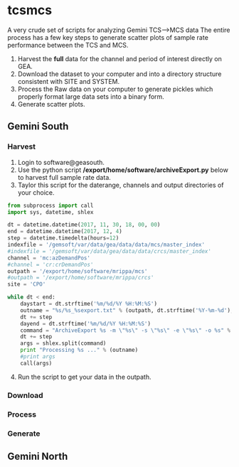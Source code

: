 # tcsmcs
A very crude set of scripts for analyzing Gemini TCS-->MCS data 
The entire process has a few key steps to generate scatter plots of sample rate performance between the TCS and MCS.
1. Harvest the **full** data for the channel and period of interest directly on GEA.
2. Download the dataset to your computer and into a directory structure consistent with SITE and SYSTEM.
3. Process the Raw data on your computer to generate pickles which properly format large data sets into a binary form.
4. Generate scatter plots.

## Gemini South
### Harvest
1. Login to software@geasouth.
2. Use the python script **/export/home/software/archiveExport.py** below to harvest full sample rate data.
3. Taylor this script for the daterange, channels and output directories of your choice.
```python
from subprocess import call
import sys, datetime, shlex

dt = datetime.datetime(2017, 11, 30, 18, 00, 00)
end = datetime.datetime(2017, 12, 4)
step = datetime.timedelta(hours=12)
indexfile = '/gemsoft/var/data/gea/data/data/mcs/master_index'
#indexfile = '/gemsoft/var/data/gea/data/data/crcs/master_index'
channel = 'mc:azDemandPos'
#channel = 'cr:crDemandPos'
outpath = '/export/home/software/mrippa/mcs'
#outpath = '/export/home/software/mrippa/crcs'
site = 'CPO'

while dt < end:
    daystart = dt.strftime('%m/%d/%Y %H:%M:%S')
    outname = "%s/%s_%sexport.txt" % (outpath, dt.strftime('%Y-%m-%d'), site)
    dt += step
    dayend = dt.strftime('%m/%d/%Y %H:%M:%S')
    command = "ArchiveExport %s -m \"%s\" -s \"%s\" -e \"%s\" -o %s" % (indexfile, channel, daystart, dayend, outname)
    dt += step
    args = shlex.split(command)
    print "Processing %s ..." % (outname)
    #print args
    call(args)
```
4. Run the script to get your data in the outpath.
### Download

### Process

### Generate


## Gemini North
